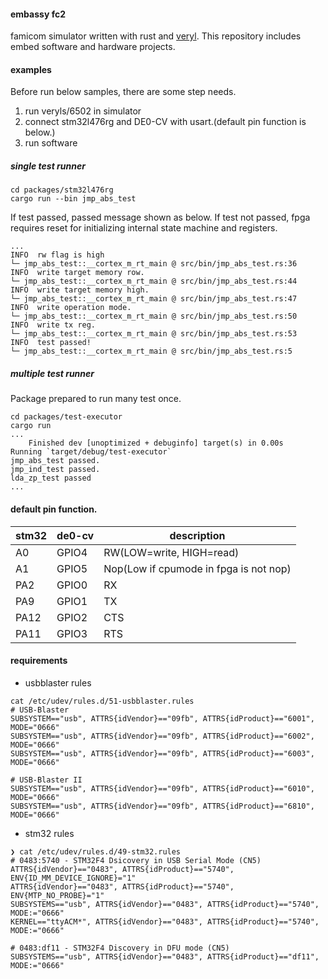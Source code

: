 #### embassy fc2
famicom simulator written with rust and [veryl](https://github.com/dalance/veryl).
This repository includes embed software and hardware projects.

#### examples

Before run below samples, there are some step needs.
1. run veryls/6502 in simulator
2. connect stm32l476rg and DE0-CV with usart.(default pin function is below.)
3. run software

##### single test runner
```
cd packages/stm32l476rg
cargo run --bin jmp_abs_test
```

If test passed, passed message shown as below. If test not passed, fpga requires reset for initializing internal state machine and registers.
```
...
INFO  rw flag is high
└─ jmp_abs_test::__cortex_m_rt_main @ src/bin/jmp_abs_test.rs:36
INFO  write target memory row.
└─ jmp_abs_test::__cortex_m_rt_main @ src/bin/jmp_abs_test.rs:44
INFO  write target memory high.
└─ jmp_abs_test::__cortex_m_rt_main @ src/bin/jmp_abs_test.rs:47
INFO  write operation mode.
└─ jmp_abs_test::__cortex_m_rt_main @ src/bin/jmp_abs_test.rs:50
INFO  write tx reg.
└─ jmp_abs_test::__cortex_m_rt_main @ src/bin/jmp_abs_test.rs:53
INFO  test passed!
└─ jmp_abs_test::__cortex_m_rt_main @ src/bin/jmp_abs_test.rs:5
```

##### multiple test runner
Package prepared to run many test once.
```
cd packages/test-executor
cargo run
...
    Finished dev [unoptimized + debuginfo] target(s) in 0.00s                           Running `target/debug/test-executor`
jmp_abs_test passed.
jmp_ind_test passed.
lda_zp_test passed
...

```

#### default pin function.

|stm32|de0-cv|description|
|-|-|-|
|A0|GPIO4|RW(LOW=write, HIGH=read)|
|A1|GPIO5|Nop(Low if cpumode in fpga is not nop)|
|PA2|GPIO0|RX|
|PA9|GPIO1|TX|
|PA12|GPIO2|CTS|
|PA11|GPIO3|RTS|

#### requirements
- usbblaster rules
```
cat /etc/udev/rules.d/51-usbblaster.rules
# USB-Blaster
SUBSYSTEM=="usb", ATTRS{idVendor}=="09fb", ATTRS{idProduct}=="6001", MODE="0666"
SUBSYSTEM=="usb", ATTRS{idVendor}=="09fb", ATTRS{idProduct}=="6002", MODE="0666"
SUBSYSTEM=="usb", ATTRS{idVendor}=="09fb", ATTRS{idProduct}=="6003", MODE="0666"

# USB-Blaster II
SUBSYSTEM=="usb", ATTRS{idVendor}=="09fb", ATTRS{idProduct}=="6010", MODE="0666"
SUBSYSTEM=="usb", ATTRS{idVendor}=="09fb", ATTRS{idProduct}=="6810", MODE="0666"
```

- stm32 rules
```
❯ cat /etc/udev/rules.d/49-stm32.rules
# 0483:5740 - STM32F4 Dsicovery in USB Serial Mode (CN5)
ATTRS{idVendor}=="0483", ATTRS{idProduct}=="5740", ENV{ID_MM_DEVICE_IGNORE}="1"
ATTRS{idVendor}=="0483", ATTRS{idProduct}=="5740", ENV{MTP_NO_PROBE}="1"
SUBSYSTEMS=="usb", ATTRS{idVendor}=="0483", ATTRS{idProduct}=="5740", MODE:="0666"
KERNEL=="ttyACM*", ATTRS{idVendor}=="0483", ATTRS{idProduct}=="5740", MODE:="0666"

# 0483:df11 - STM32F4 Discovery in DFU mode (CN5)
SUBSYSTEMS=="usb", ATTRS{idVendor}=="0483", ATTRS{idProduct}=="df11", MODE:="0666"
```
